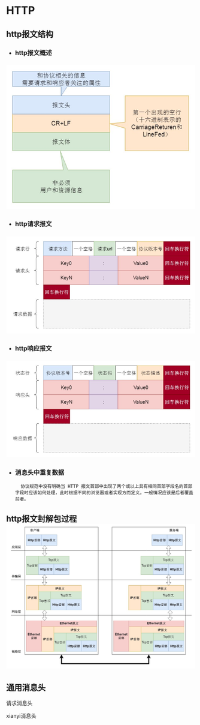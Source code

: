 # HTTP

## http报文结构

* ### http报文概述

### ![](/network-protocol/images/http&https-protocol-0.jpg)

* ### http请求报文

### ![](/network-protocol/images/http&https-protocol-request.jpg)

* ### http响应报文

### ![](/network-protocol/images/http&https-protocol-response.jpg)

* ### 消息头中重复数据

  ```
    协议规范中没有明确当 HTTP 报文首部中出现了两个或以上具有相同首部字段名的首部字段时应该如何处理，此时根据不同的浏览器或者实现方而定义。一般情况应该是后者覆盖前者。
  ```

## http报文封解包过程![](/network-protocol/images/http&https-packet.jpg)

## 通用消息头

请求消息头

xianyi消息头







